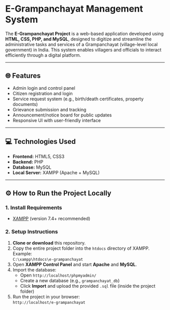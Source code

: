 # E-Grampanchayat Management System

The **E-Grampanchayat Project** is a web-based application developed using **HTML, CSS, PHP, and MySQL**, designed to digitize and streamline the administrative tasks and services of a Grampanchayat (village-level local government) in India. This system enables villagers and officials to interact efficiently through a digital platform.

---

## 🌐 Features

- Admin login and control panel
- Citizen registration and login
- Service request system (e.g., birth/death certificates, property documents)
- Grievance submission and tracking
- Announcement/notice board for public updates
- Responsive UI with user-friendly interface

---

## 💻 Technologies Used

- **Frontend:** HTML5, CSS3
- **Backend:** PHP
- **Database:** MySQL
- **Local Server:** XAMPP (Apache + MySQL)

---

## ⚙️ How to Run the Project Locally

### 1. Install Requirements
- [XAMPP](https://www.apachefriends.org/) (version 7.4+ recommended)

### 2. Setup Instructions

1. **Clone or download** this repository.
2. Copy the entire project folder into the `htdocs` directory of XAMPP.  
   Example:  
   `C:\xampp\htdocs\e-grampanchayat`
3. Open **XAMPP Control Panel** and start **Apache** and **MySQL**.
4. Import the database:
   - Open `http://localhost/phpmyadmin/`
   - Create a new database (e.g., `grampanchayat_db`)
   - Click **Import** and upload the provided `.sql` file (inside the project folder)
5. Run the project in your browser:  
   `http://localhost/e-grampanchayat`
